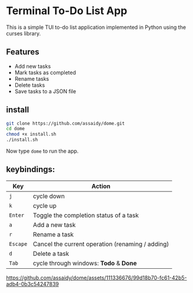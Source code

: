 # Terminal To-Do List App

This is a simple TUI to-do list application implemented in Python using the curses library.

## Features

- Add new tasks
- Mark tasks as completed
- Rename tasks
- Delete tasks
- Save tasks to a JSON file

## install

```bash
git clone https://github.com/assaidy/dome.git
cd dome
chmod +x install.sh
./install.sh
```
Now type `dome` to run the app.

## keybindings:

| Key | Action |
| --- | --- |
| `j` | cycle down|
| `k` | cycle up|
| `Enter` | Toggle the completion status of a task |
| `a` | Add a new task |
| `r` | Rename a task |
| `Escape` | Cancel the current operation (renaming / adding) |
| `d` | Delete a task |
| `Tab` | cycle through windows: **Todo** & **Done** |


https://github.com/assaidy/dome/assets/111336676/99d18b70-fc61-42b5-adb4-0b3c54247839


